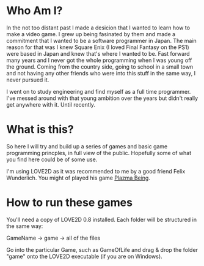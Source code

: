 Who Am I?
=========

In the not too distant past I made a desicion that I wanted to learn how to make a video game. I grew up being fasinated by them and made a commitment that I wanted to be a software programmer in Japan. The main reason for that was I knew Square Enix (I loved Final Fantasy on the PS1) were based in Japan and knew that's where I wanted to be. Fast forward many years and I never got the whole programming when I was young off the ground. Coming from the country side, going to school in a small town and not having any other friends who were into this stuff in the same way, I never pursued it.

I went on to study engineering and find myself as a full time programmer. I've messed around with that young ambition over the years but didn't really get anywhere with it. Until recently.

What is this?
=============

So here I will try and build up a series of games and basic game programming princples, in full view of the public. Hopefully some of what you find here could be of some use.

I'm using LOVE2D as it was recommended to me by a good friend Felix Wunderlich. You might of played his game [Plazma Being](http://www.indiedb.com/games/plazma-being).

How to run these games
======================

You'll need a copy of LOVE2D 0.8 installed. Each folder will be structured in the same way:

GameName
 -> game
  -> all of the files
  
Go into the particular Game, such as GameOfLife and drag & drop the folder "game" onto the LOVE2D executable (if you are on Windows).
